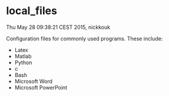# local_files
Thu May 28 09:38:21 CEST 2015, nickkouk

Configuration files for commonly used programs.
These include:

* Latex
* Matlab
* Python
* c
* Bash
* Microsoft Word
* Microsoft PowerPoint
